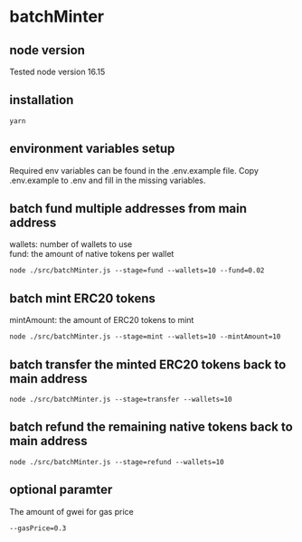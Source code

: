 # batchMinter

## node version
Tested node version 16.15

## installation
```
yarn
```

## environment variables setup
Required env variables can be found in the .env.example file. Copy .env.example to .env and fill in the missing variables.

## batch fund multiple addresses from main address
wallets: number of wallets to use \
fund: the amount of native tokens per wallet
```
node ./src/batchMinter.js --stage=fund --wallets=10 --fund=0.02
```

## batch mint ERC20 tokens
mintAmount: the amount of ERC20 tokens to mint
```
node ./src/batchMinter.js --stage=mint --wallets=10 --mintAmount=10
```

## batch transfer the minted ERC20 tokens back to main address
```
node ./src/batchMinter.js --stage=transfer --wallets=10
```

## batch refund the remaining native tokens back to main address
```
node ./src/batchMinter.js --stage=refund --wallets=10
```

## optional paramter
The amount of gwei for gas price
```
--gasPrice=0.3
```